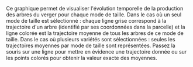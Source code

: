 Ce graphique permet de visualiser l'évolution temporelle de la production des arbres du verger pour chaque mode de taille. 
Dans le cas où un seul mode de taille est sélectionné : chaque ligne grise correspond à la trajectoire d'un arbre (identifié par ses coordonnées dans la parcelle) et la ligne colorée est la trajectoire moyenne de tous les arbres de ce mode de taille. 
Dans le cas où plusieurs variétés sont sélectionnées : seules les trajectoires moyennes par mode de taille sont représentées. 
Passez la souris sur une ligne pour mettre en évidence une trajectoire donnée ou sur les points colorés pour obtenir la valeur exacte des moyennes.

